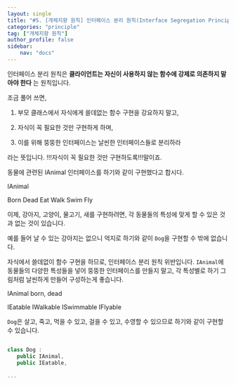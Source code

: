 ```yaml
---
layout: single
title: "#5. [개체지향 원칙] 인터페이스 분리 원칙(Interface Segregation Principle)(작성중)"
categories: "principle"
tag: ["개체지향 원칙"]
author_profile: false
sidebar: 
    nav: "docs"
---
```


인터페이스 분리 원칙은 **클라이언트는 자신이 사용하지 않는 함수에 강제로 의존하지 말아야 한다** 는 원칙입니다.

조금 풀어 쓰면,

1. 부모 클래스에서 자식에게 쓸데없는 함수 구현을 강요하지 말고,

2. 자식이 꼭 필요한 것만 구현하게 하며,

3. 이를 위해 뚱뚱한 인터페이스는 날씬한 인터페이스들로 분리하라

라는 뜻입니다. !!!자식이 꼭 필요한 것만 구현하도록!!!말이죠.

동물에 관련된 lAnimal 인터페이스를 하기와 같이 구현했다고 합시다.


IAnimal

Born
Dead
Eat
Walk
Swim
Fly

이제, 강아지, 고양이, 물고기, 새를 구현하려면, 각 동물들의 특성에 맞게 할 수 있은 것과 없는 것이 있습니다.

예를 들어 날 수 있는 강아지는 없으니 억지로 하기와 같이 `Dog`을 구현할 수 밖에 없습니다.

자식에서 쓸데없이 함수 구현을 하므로, 인터페이스 분리 원칙 위반입니다. `IAnimal`에 동물들의 다양한 특성들을 넣어 뚱뚱한 인터페이스를 만들지 말고, 각 특성별로 하기 그림처럼 날씬하게 만들어 구성하는게 좋습니다.


IAnimal
born, dead

IEatable
IWalkable
ISwimmable
IFlyable

`Dog`은 살고, 죽고, 먹을 수 있고, 걸을 수 있고, 수영할 수 있으므로 하기와 같이 구현할 수 있습니다.

```cpp

class Dog :
   public IAnimal,
   public IEatable,
    
...


